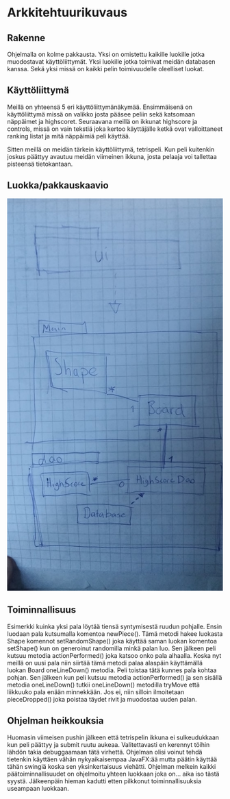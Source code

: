 # Arkkitehtuurikuvaus

## Rakenne

Ohjelmalla on kolme pakkausta. Yksi on omistettu kaikille luokille jotka muodostavat käyttöliittymät. Yksi luokille jotka toimivat meidän databasen kanssa. Sekä yksi missä on kaikki pelin toimivuudelle oleelliset luokat.

## Käyttöliittymä

Meillä on yhteensä 5 eri käyttöliittymänäkymää. Ensimmäisenä on käyttöliittymä missä on valikko josta pääsee peliin sekä katsomaan näppäimet ja highscoret. Seuraavana meillä on ikkunat highscore ja controls, missä on vain tekstiä joka kertoo käyttäjälle ketkä ovat valloittaneet ranking listat ja mitä näppäimiä peli käyttää. 

Sitten meillä on meidän tärkein käyttöliittymä, tetrispeli. Kun peli kuitenkin joskus päättyy avautuu meidän viimeinen ikkuna, josta pelaaja voi tallettaa pisteensä tietokantaan.

## Luokka/pakkauskaavio

<img src="https://github.com/willmana/otm-harjoitusty-/blob/master/dokumentointi/Images/32260495_10209006580322326_2236448638496669696_n.jpg">

## Toiminnallisuus

Esimerkki kuinka yksi pala löytää tiensä syntymisestä ruudun pohjalle.
Ensin luodaan pala kutsumalla komentoa newPiece(). Tämä metodi hakee luokasta Shape komennot setRandomShape() joka käyttää saman luokan komentoa setShape() kun on generoinut randomilla minkä palan luo. Sen jälkeen peli kutsuu metodia actionPerformed() joka katsoo onko pala alhaalla. Koska nyt meillä on uusi pala niin siirtää tämä metodi palaa alaspäin käyttämällä luokan Board oneLineDown() metodia. Peli toistaa tätä kunnes pala kohtaa pohjan. Sen jälkeen kun peli kutsuu metodia actionPerformed() ja sen sisällä metodia oneLineDown() tutkii oneLineDown() metodilla tryMove että liikkuuko pala enään minnekkään. Jos ei, niin silloin ilmoitetaan pieceDropped() joka poistaa täydet rivit ja muodostaa uuden palan.

## Ohjelman heikkouksia

Huomasin viimeisen pushin jälkeen että tetrispelin ikkuna ei sulkeudukkaan kun peli päättyy ja submit ruutu aukeaa. Valitettavasti en kerennyt töihin lähdön takia debuggaamaan tätä virhettä. Ohjelman olisi voinut tehdä tietenkin käyttäen vähän nykyaikaisempaa JavaFX:ää mutta päätin käyttää tähän swingiä koska sen yksinkertaisuus viehätti. Ohjelman melkein kaikki päätoiminnallisuudet on ohjelmoitu yhteen luokkaan joka on... aika iso tästä syystä. Jälkeenpäin hieman kadutti etten pilkkonut toiminnallisuuksia useampaan luokkaan.

